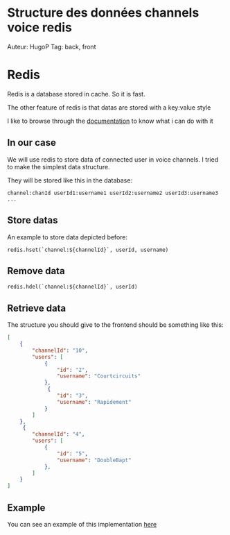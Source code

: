 # Structure des données channels voice redis

Auteur: HugoP 
Tag: back, front

# Redis

Redis is a database stored in cache. So it is fast. 

The other feature of redis is that datas are stored with a key:value style

I like to browse through the [documentation](https://redis.io/docs/latest/commands/) to know what i can do with it

## In our case

We will use redis to store data of connected user in voice channels. I tried to make the simplest data structure.

They will be stored like this in the database:

```
channel:chanId userId1:username1 userId2:username2 userId3:username3 ...
```

## Store datas

An example to store data depicted before:

```tsx
redis.hset(`channel:${channelId}`, userId, username)
```

## Remove data

```tsx
redis.hdel(`channel:${channelId}`, userId)
```

## Retrieve data

The structure you should give to the frontend should be something like this:

```json
[
    {
        "channelId": "10",
        "users": [
            {
                "id": "2",
                "username": "Courtcircuits"
            },
             {
                "id": "3",
                "username": "Rapidement"
            }
        ]
    },
     {
        "channelId": "4",
        "users": [
            {
                "id": "5",
                "username": "DoubleBapt"
            },
        ]
    }
]
```

## Example

You can see an example of this implementation [here](https://gitlab.polytech.umontpellier.fr/beep/voice/api/-/blob/main/apps/channel/services/channel_service.ts)